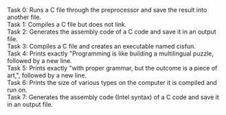 Task 0: Runs a C file through the preprocessor and save the result into another file. <br>
Task 1: Compiles a C file but does not link. <br>
Task 2: Generates the assembly code of a C code and save it in an output file. <br>
Task 3: Compiles a C file and creates an executable named cisfun. <br>
Task 4: Prints exactly "Programming is like building a multilingual puzzle, followed by a new line. <br>
Task 5: Prints exactly "with proper grammar, but the outcome is a piece of art,", followed by a new line. <br>
Task 6: Prints the size of various types on the computer it is compiled and run on. <br>
Task 7: Generates the assembly code (Intel syntax) of a C code and save it in an output file. <br>

